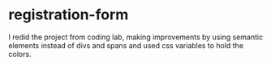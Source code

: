 # registration-form
I redid the project from coding lab, making improvements by using semantic elements instead of divs and spans and used css variables to hold the colors.
